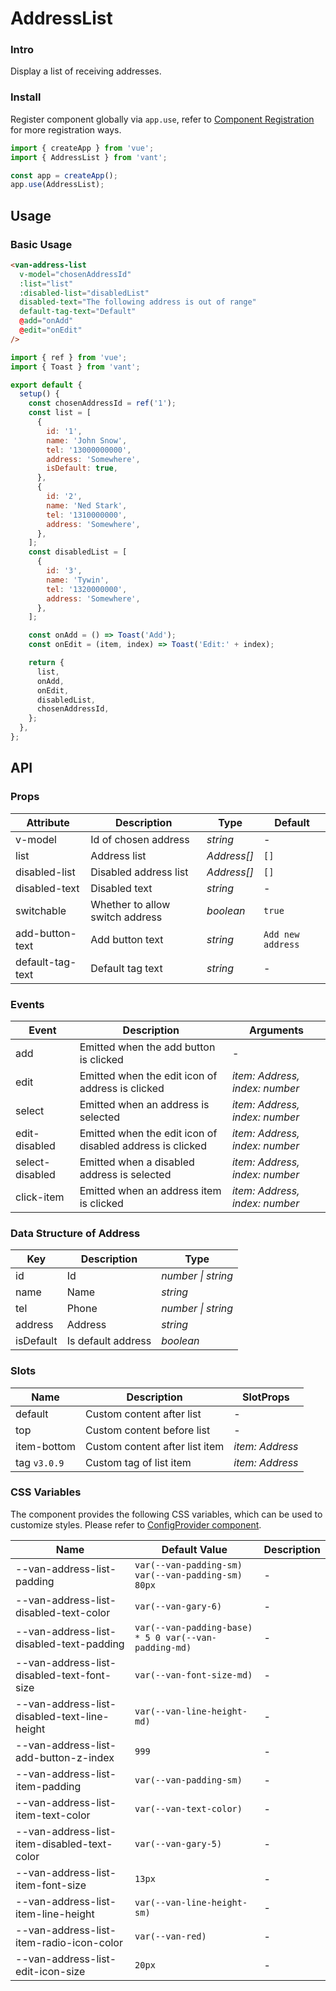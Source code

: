 # AddressList

### Intro

Display a list of receiving addresses.

### Install

Register component globally via `app.use`, refer to [Component Registration](#/en-US/advanced-usage#zu-jian-zhu-ce) for more registration ways.

```js
import { createApp } from 'vue';
import { AddressList } from 'vant';

const app = createApp();
app.use(AddressList);
```

## Usage

### Basic Usage

```html
<van-address-list
  v-model="chosenAddressId"
  :list="list"
  :disabled-list="disabledList"
  disabled-text="The following address is out of range"
  default-tag-text="Default"
  @add="onAdd"
  @edit="onEdit"
/>
```

```js
import { ref } from 'vue';
import { Toast } from 'vant';

export default {
  setup() {
    const chosenAddressId = ref('1');
    const list = [
      {
        id: '1',
        name: 'John Snow',
        tel: '13000000000',
        address: 'Somewhere',
        isDefault: true,
      },
      {
        id: '2',
        name: 'Ned Stark',
        tel: '1310000000',
        address: 'Somewhere',
      },
    ];
    const disabledList = [
      {
        id: '3',
        name: 'Tywin',
        tel: '1320000000',
        address: 'Somewhere',
      },
    ];

    const onAdd = () => Toast('Add');
    const onEdit = (item, index) => Toast('Edit:' + index);

    return {
      list,
      onAdd,
      onEdit,
      disabledList,
      chosenAddressId,
    };
  },
};
```

## API

### Props

| Attribute | Description | Type | Default |
| --- | --- | --- | --- |
| v-model | Id of chosen address | _string_ | - |
| list | Address list | _Address[]_ | `[]` |
| disabled-list | Disabled address list | _Address[]_ | `[]` |
| disabled-text | Disabled text | _string_ | - |
| switchable | Whether to allow switch address | _boolean_ | `true` |
| add-button-text | Add button text | _string_ | `Add new address` |
| default-tag-text | Default tag text | _string_ | - |

### Events

| Event | Description | Arguments |
| --- | --- | --- |
| add | Emitted when the add button is clicked | - |
| edit | Emitted when the edit icon of address is clicked | _item: Address, index: number_ |
| select | Emitted when an address is selected | _item: Address, index: number_ |
| edit-disabled | Emitted when the edit icon of disabled address is clicked | _item: Address, index: number_ |
| select-disabled | Emitted when a disabled address is selected | _item: Address, index: number_ |
| click-item | Emitted when an address item is clicked | _item: Address, index: number_ |

### Data Structure of Address

| Key       | Description        | Type               |
| --------- | ------------------ | ------------------ |
| id        | Id                 | _number \| string_ |
| name      | Name               | _string_           |
| tel       | Phone              | _number \| string_ |
| address   | Address            | _string_           |
| isDefault | Is default address | _boolean_          |

### Slots

| Name         | Description                    | SlotProps       |
| ------------ | ------------------------------ | --------------- |
| default      | Custom content after list      | -               |
| top          | Custom content before list     | -               |
| item-bottom  | Custom content after list item | _item: Address_ |
| tag `v3.0.9` | Custom tag of list item        | _item: Address_ |

### CSS Variables

The component provides the following CSS variables, which can be used to customize styles. Please refer to [ConfigProvider component](#/en-US/config-provider).

| Name | Default Value | Description |
| --- | --- | --- |
| --van-address-list-padding | `var(--van-padding-sm) var(--van-padding-sm) 80px` | - |
| --van-address-list-disabled-text-color | `var(--van-gary-6)` | - |
| --van-address-list-disabled-text-padding | `var(--van-padding-base) * 5 0 var(--van-padding-md)` | - |
| --van-address-list-disabled-text-font-size | `var(--van-font-size-md)` | - |
| --van-address-list-disabled-text-line-height | `var(--van-line-height-md)` | - |
| --van-address-list-add-button-z-index | `999` | - |
| --van-address-list-item-padding | `var(--van-padding-sm)` | - |
| --van-address-list-item-text-color | `var(--van-text-color)` | - |
| --van-address-list-item-disabled-text-color | `var(--van-gary-5)` | - |
| --van-address-list-item-font-size | `13px` | - |
| --van-address-list-item-line-height | `var(--van-line-height-sm)` | - |
| --van-address-list-item-radio-icon-color | `var(--van-red)` | - |
| --van-address-list-edit-icon-size | `20px` | - |
